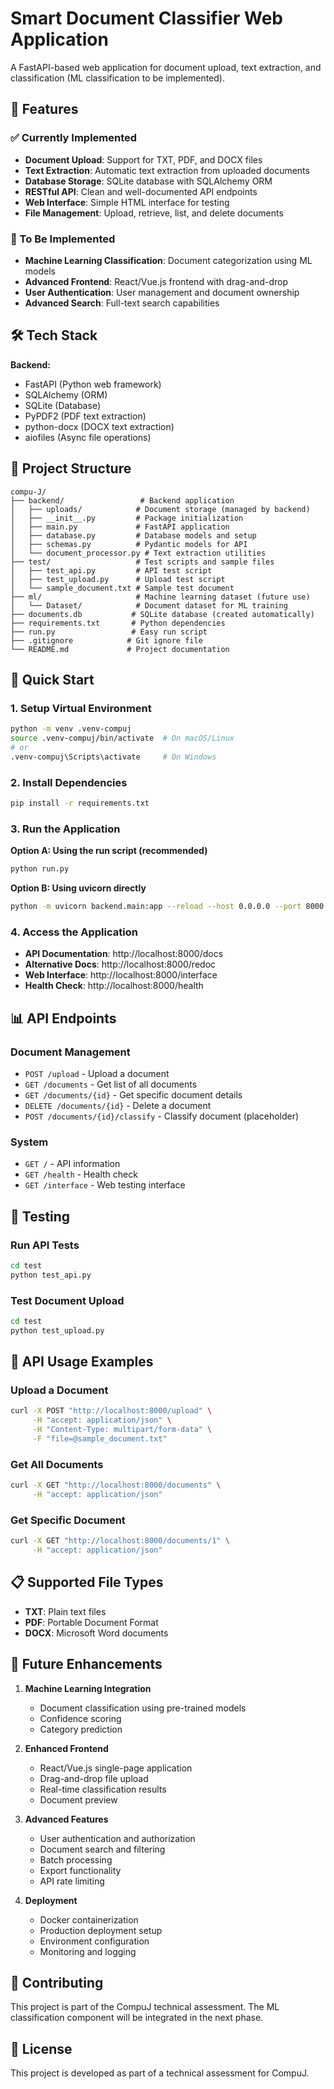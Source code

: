 # Smart Document Classifier Web Application

A FastAPI-based web application for document upload, text extraction, and classification (ML classification to be implemented).

## 🚀 Features

### ✅ Currently Implemented
- **Document Upload**: Support for TXT, PDF, and DOCX files
- **Text Extraction**: Automatic text extraction from uploaded documents
- **Database Storage**: SQLite database with SQLAlchemy ORM
- **RESTful API**: Clean and well-documented API endpoints
- **Web Interface**: Simple HTML interface for testing
- **File Management**: Upload, retrieve, list, and delete documents

### 🔄 To Be Implemented
- **Machine Learning Classification**: Document categorization using ML models
- **Advanced Frontend**: React/Vue.js frontend with drag-and-drop
- **User Authentication**: User management and document ownership
- **Advanced Search**: Full-text search capabilities

## 🛠️ Tech Stack

**Backend:**
- FastAPI (Python web framework)
- SQLAlchemy (ORM)
- SQLite (Database)
- PyPDF2 (PDF text extraction)
- python-docx (DOCX text extraction)
- aiofiles (Async file operations)

## 📁 Project Structure

```
compu-J/
├── backend/                 # Backend application
│   ├── uploads/            # Document storage (managed by backend)
│   ├── __init__.py         # Package initialization
│   ├── main.py             # FastAPI application
│   ├── database.py         # Database models and setup
│   ├── schemas.py          # Pydantic models for API
│   └── document_processor.py # Text extraction utilities
├── test/                   # Test scripts and sample files
│   ├── test_api.py         # API test script
│   ├── test_upload.py      # Upload test script
│   └── sample_document.txt # Sample test document
├── ml/                     # Machine learning dataset (future use)
│   └── Dataset/            # Document dataset for ML training
├── documents.db           # SQLite database (created automatically)
├── requirements.txt       # Python dependencies
├── run.py                 # Easy run script
├── .gitignore            # Git ignore file
└── README.md             # Project documentation
```

## 🚀 Quick Start

### 1. Setup Virtual Environment
```bash
python -m venv .venv-compuj
source .venv-compuj/bin/activate  # On macOS/Linux
# or
.venv-compuj\Scripts\activate     # On Windows
```

### 2. Install Dependencies
```bash
pip install -r requirements.txt
```

### 3. Run the Application

**Option A: Using the run script (recommended)**
```bash
python run.py
```

**Option B: Using uvicorn directly**
```bash
python -m uvicorn backend.main:app --reload --host 0.0.0.0 --port 8000
```

### 4. Access the Application
- **API Documentation**: http://localhost:8000/docs
- **Alternative Docs**: http://localhost:8000/redoc
- **Web Interface**: http://localhost:8000/interface
- **Health Check**: http://localhost:8000/health

## 📊 API Endpoints

### Document Management
- `POST /upload` - Upload a document
- `GET /documents` - Get list of all documents
- `GET /documents/{id}` - Get specific document details
- `DELETE /documents/{id}` - Delete a document
- `POST /documents/{id}/classify` - Classify document (placeholder)

### System
- `GET /` - API information
- `GET /health` - Health check
- `GET /interface` - Web testing interface

## 🧪 Testing

### Run API Tests
```bash
cd test
python test_api.py
```

### Test Document Upload
```bash
cd test
python test_upload.py
```

## 📝 API Usage Examples

### Upload a Document
```bash
curl -X POST "http://localhost:8000/upload" \
     -H "accept: application/json" \
     -H "Content-Type: multipart/form-data" \
     -F "file=@sample_document.txt"
```

### Get All Documents
```bash
curl -X GET "http://localhost:8000/documents" \
     -H "accept: application/json"
```

### Get Specific Document
```bash
curl -X GET "http://localhost:8000/documents/1" \
     -H "accept: application/json"
```

## 📋 Supported File Types

- **TXT**: Plain text files
- **PDF**: Portable Document Format
- **DOCX**: Microsoft Word documents

## 🔮 Future Enhancements

1. **Machine Learning Integration**
   - Document classification using pre-trained models
   - Confidence scoring
   - Category prediction

2. **Enhanced Frontend**
   - React/Vue.js single-page application
   - Drag-and-drop file upload
   - Real-time classification results
   - Document preview

3. **Advanced Features**
   - User authentication and authorization
   - Document search and filtering
   - Batch processing
   - Export functionality
   - API rate limiting

4. **Deployment**
   - Docker containerization
   - Production deployment setup
   - Environment configuration
   - Monitoring and logging

## 🤝 Contributing

This project is part of the CompuJ technical assessment. The ML classification component will be integrated in the next phase.

## 📄 License

This project is developed as part of a technical assessment for CompuJ.
